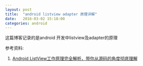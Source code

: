 ```yaml
---
layout: post
title:  "android listview adapter 原理详解"
date:   2016-03-02 15:18:00
categories: android
---
```

这篇博客记录的是android 开发中listview及adapter的原理    

参考资料:  
1. [Android ListView工作原理完全解析，带你从源码的角度彻底理解](http://blog.csdn.net/guolin_blog/article/details/44996879)